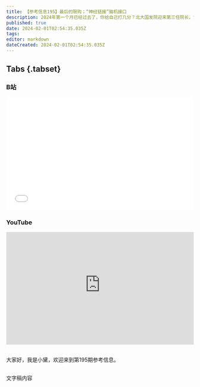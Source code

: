 ```yaml
---
title: 【参考信息195】最后的限购；“神经链接”脑机接口
description: 2024年第一个月已经过去了，你给自己打几分？北大国发院迎来第三任院长，黄益平接替姚洋。2022年5月部分地区被封控，他与姚洋、林毅夫等一起呼吁给封控地区家庭发现金刺激消费。住建部重申充分赋予城市房地产调控自主权后，广州苏州上海放松限购。马斯克“神经链接”公司完成首例人类大脑设备植入手术；面对高端显卡限制，北京通用人工智能研究院开辟新技术路线，发布由价值与因果驱动的通用智能体。雨果奖提名数据公布，多名作家和作品被刻意排除。
published: true
date: 2024-02-01T02:54:35.035Z
tags: 
editor: markdown
dateCreated: 2024-02-01T02:54:35.035Z
---
```


## Tabs {.tabset}
### B站
<div style="position: relative; padding: 30% 45%;">
<iframe style="position: absolute; width: 100%; height: 100%; left: 0; top: 0;" src="//player.bilibili.com/player.html?&bvid=BV1WF4m137AZ&page=1&as_wide=1&high_quality=1&danmaku=1&autoplay=0" scrolling="no" border="0" frameborder="no" framespacing="0" allowfullscreen="true"></iframe>
</div>

### YouTube
<div style="position: relative; padding: 30% 45%;">
<iframe style="position: absolute; top: 0; left: 0; width: 100%; height: 100%;" src="https://www.youtube-nocookie.com/embed/YoutubeVID" title="YouTube video player" frameborder="0" allow="accelerometer; autoplay; clipboard-write; encrypted-media; gyroscope; picture-in-picture" allowfullscreen></iframe>
</div>

## 

大家好，我是小黛，欢迎来到第195期参考信息。

##

文字稿内容
